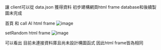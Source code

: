 讓 client可以從 data.json 獲得資料
初步建構網頁html frame
database和後續製圖未完成

首頁 和 call AI html frame
![image](https://user-images.githubusercontent.com/82390844/174345601-216476af-3639-4a50-8391-f2d2a9d59c6b.png)

setRandom html frame
![image](https://user-images.githubusercontent.com/82390844/174345893-27906664-35ab-4531-a7f1-2828671eaa00.png)

可以看出
目前未連接資料庫且尚未設計構圖函式
因此html frame皆為相同

